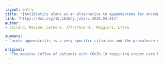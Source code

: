 ```yaml
---
layout: entry
title: "[Antibiotics alone as an alternative to appendectomy for uncomplicated acute appendicitis in adults: changes in treatment modalities related to the COVID-19 health crisis]"
link: "https://doi.org/10.1016/j.jchirv.2020.04.014"
author:
- Collard, Maxime; Lefevre, J??r??mie H.; Maggiori, L??on

summary:
- "acute appendicitis is a very specific situation and the prevalence of this disease leads us to reconsider this particular disease in the context of the COVID-19 crisis. This treatment option represents an alternative of choice to reduce the intra-hospital overload in this context of health crises. The aim of this work is therefore to provide physicians and surgeons with a practical guide based on a review of the literature on the medical treatment of uncomplicated acute appendetis in adults. It is not simple to reduce emergency surgery without altering hospitalization and non-urgent requiring urgent care has overloaded hospitals in France."

original:
- "The massive inflow of patients with COVID-19 requiring urgent care has overloaded hospitals in France and impacts the management of other patients. Deferring hospitalization and non-urgent surgeries has become a priority for surgeons today in order to relieve the health care system.It is obviously not simple to reduce emergency surgery without altering the quality of care or leading to a loss of chance for the patient. Acute appendicitis is a very specific situation and the prevalence of this disease leads us to reconsider this particular disease in the context of the COVID-19 crisis. Indeed, while the currently recommended treatment for uncomplicated acute appendicitis is surgical appendectomy, the non-surgical alternative of medical management by antibiotic therapy alone has been widely evaluated by high-quality studies in the literature. Insofar as the main limitation of exclusively medical treatment of uncomplicated acute appendicitis is the risk of recurrent appendicitis, this treatment option represents an alternative of choice to reduce the intra-hospital overload in this context of health crisis.The aim of this work is therefore to provide physicians and surgeons with a practical guide based on a review of the literature on the medical treatment of uncomplicated acute appendicitis in adults, to offer this alternative treatment to the right patients and under good conditions, especially when access to the operating room is limited or impossible."
---
```


